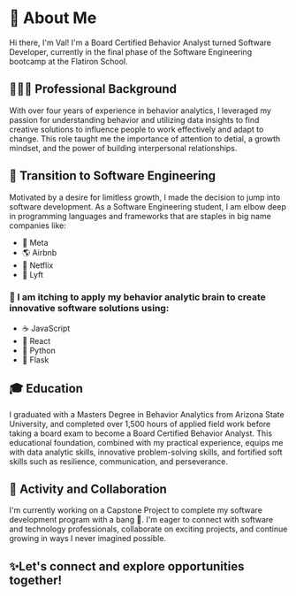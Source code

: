 # 👋 About Me

Hi there, I'm Val! I'm a Board Certified Behavior Analyst turned Software Developer, currently in the final phase of the Software Engineering bootcamp at the Flatiron School.

## 👩🏽‍🏫 Professional Background
With over four years of experience in behavior analytics, I leveraged my passion for understanding behavior and utilizing data insights to find creative solutions to influence people to work effectively and adapt to change. This role taught me the importance of attention to detial, a growth mindset, and the power of building interpersonal relationships. 

## 🚀 Transition to Software Engineering
Motivated by a desire for limitless growth, I made the decision to jump into software development. As a Software Engineering student, I am elbow deep in programming languages and frameworks that are staples in big name companies like:
- 📱 Meta
- 🌎 Airbnb
- 🎥 Netflix
- 🚗 Lyft

### 🧠 I am itching to apply my behavior analytic brain to create innovative software solutions using:
- ☕️ JavaScript
- 🔹 React
- 🐍 Python
- 🔹 Flask

## 🎓 Education 
I graduated with a Masters Degree in Behavior Analytics from Arizona State University, and completed over 1,500 hours of applied field work before taking a board exam to become a Board Certified Behavior Analyst. This educational foundation, combined with my practical experience, equips me with data analytic skills, innovative problem-solving skills, and fortified soft skills such as resilience, communication, and perseverance. 

## 🌱 Activity and Collaboration
I'm currently working on a Capstone Project to complete my software development program with a bang 🎉.
I'm eager to connect with software and technology professionals, collaborate on exciting projects, and continue growing in ways I never imagined possible. 

## ✨Let's connect and explore opportunities together!
